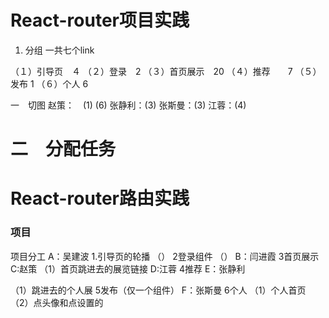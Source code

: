 
# React-router项目实践

1. 分组
一共七个link

（１）引导页　４
（２）登录　2
（３）首页展示　20
（４）推荐　　7
（５）发布  1
（６）个人  6

一　切图
 赵策：　(1) (6)
 张静利：(3)
 张斯曼：(3)
 江蓉：(4)

二　分配任务
=======
# React-router路由实践
### 项目

项目分工
A：吴建波
1.引导页的轮播 （）
2登录组件 （）
B：闫进霞
3首页展示
C:赵策
（1）首页跳进去的展览链接
D:江蓉
4推荐
E：张静利

（1）跳进去的个人展
5发布（仅一个组件）
F：张斯曼
6个人
（1）个人首页
（2）点头像和点设置的
